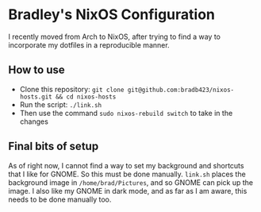 # Bradley's NixOS Configuration

I recently moved from Arch to NixOS, after trying to find a way to incorporate
my dotfiles in a reproducible manner.

## How to use

- Clone this repository: `git clone git@github.com:bradb423/nixos-hosts.git && cd nixos-hosts`
- Run the script: `./link.sh`
- Then use the command `sudo nixos-rebuild switch` to take in the changes

## Final bits of setup

As of right now, I cannot find a way to set my background and shortcuts that I
like for GNOME. So this must be done manually. `link.sh` places the background
image in `/home/brad/Pictures`, and so GNOME can pick up the image.
I also like my GNOME in dark mode, and as far as I am aware, this needs to be
done manually too.
